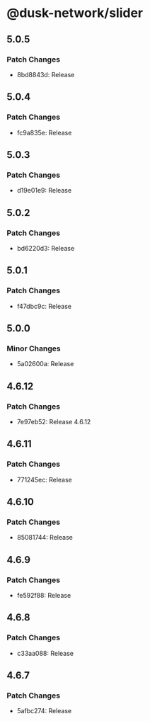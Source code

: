 # @dusk-network/slider

## 5.0.5

### Patch Changes

- 8bd8843d: Release

## 5.0.4

### Patch Changes

- fc9a835e: Release

## 5.0.3

### Patch Changes

- d19e01e9: Release

## 5.0.2

### Patch Changes

- bd6220d3: Release

## 5.0.1

### Patch Changes

- f47dbc9c: Release

## 5.0.0

### Minor Changes

- 5a02600a: Release

## 4.6.12

### Patch Changes

- 7e97eb52: Release 4.6.12

## 4.6.11

### Patch Changes

- 771245ec: Release

## 4.6.10

### Patch Changes

- 85081744: Release

## 4.6.9

### Patch Changes

- fe592f88: Release

## 4.6.8

### Patch Changes

- c33aa088: Release

## 4.6.7

### Patch Changes

- 5afbc274: Release
